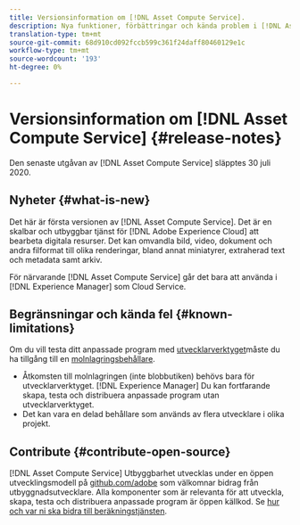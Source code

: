 ```yaml
---
title: Versionsinformation om [!DNL Asset Compute Service].
description: Nya funktioner, förbättringar och kända problem i [!DNL Asset Compute Service].
translation-type: tm+mt
source-git-commit: 68d910cd092fccb599c361f24daff80460129e1c
workflow-type: tm+mt
source-wordcount: '193'
ht-degree: 0%

---
```



# Versionsinformation om [!DNL Asset Compute Service] {#release-notes}

Den senaste utgåvan av [!DNL Asset Compute Service] släpptes 30 juli 2020.

<!--

To test your custom applications with the [developer tool](https://github.com/adobe/asset-compute-devtool), you need access to a [cloud storage container](https://github.com/adobe/asset-compute-devtool#prerequisites). Currently, Adobe supports Azure Blob Storage and AWS S3.

>[!NOTE]
>
>Cloud storage access is only required for using the developer tool. You can still create, test and deploy custom applications with out using the developer tool.
-->

## Nyheter {#what-is-new}

Det här är första versionen av [!DNL Asset Compute Service]. Det är en skalbar och utbyggbar tjänst för [!DNL Adobe Experience Cloud] att bearbeta digitala resurser. Det kan omvandla bild, video, dokument och andra filformat till olika renderingar, bland annat miniatyrer, extraherad text och metadata samt arkiv.

För närvarande [!DNL Asset Compute Service] går det bara att använda i [!DNL Experience Manager] som Cloud Service.

## Begränsningar och kända fel {#known-limitations}

Om du vill testa ditt anpassade program med [utvecklarverktyget](https://github.com/adobe/asset-compute-devtool)måste du ha tillgång till en [molnlagringsbehållare](https://github.com/adobe/asset-compute-devtool#prerequisites).

* Åtkomsten till molnlagringen (inte blobbutiken) behövs bara för utvecklarverktyget. [!DNL Experience Manager] Du kan fortfarande skapa, testa och distribuera anpassade program utan utvecklarverktyget.
* Det kan vara en delad behållare som används av flera utvecklare i olika projekt.

## Contribute {#contribute-open-source}

[!DNL Asset Compute Service] Utbyggbarhet utvecklas under en öppen utvecklingsmodell på [github.com/adobe](https://github.com/adobe) som välkomnar bidrag från utbyggnadsutvecklare. Alla komponenter som är relevanta för att utveckla, skapa, testa och distribuera anpassade program är öppen källkod. Se [hur och var ni ska bidra till beräkningstjänsten](contribute-to-compute-service.md).

<!-- **TBD:**
* Are we versioning the releases?
* Is there any compatibility information to be added? With Project Firefly versions, or AEMaaCS releases, or other offerings/integrations such as InDesign Server?
-->
